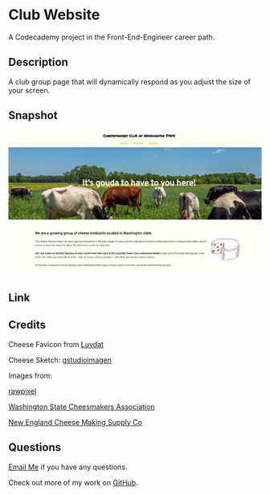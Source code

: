 # Club Website

A Codecademy project in the Front-End-Engineer career path. 

## Description 
A club group page that will dynamically respond as you adjust the size of your screen.  

## Snapshot

![snapshot](./snapshots/desktop.png)

## Link 

## Credits

Cheese Favicon from [Luvdat](https://www.flaticon.com/authors/luvdat)

Cheese Sketch:
[gstudioimagen](https://www.vecteezy.com/members/gstudioimagen)

Images from: 

[rawpixel](https://www.rawpixel.com)

[Washington State Cheesmakers Association](https://www.facebook.com/WashingtonStateCheese/photos)

[New England Cheese Making Supply Co](https://cheesemaking.com/)

## Questions 
[Email Me](Chloe.a.harris17@gmail.com) if you have any questions.

Check out more of my work on [GitHub](https://github.com/chloeharris1).